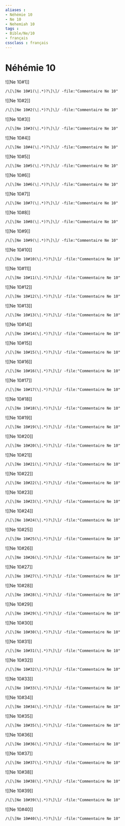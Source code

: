 ```yaml
---
aliases : 
- Néhémie 10
- Ne 10
- Nehemiah 10
tags : 
- Bible/Ne/10
- français
cssclass : français
---
```


# Néhémie 10

![[Ne 10#1]]

```query
/\[\[Ne 10#1(\|.*)?\]\]/ -file:"Commentaire Ne 10"
```

![[Ne 10#2]]

```query
/\[\[Ne 10#2(\|.*)?\]\]/ -file:"Commentaire Ne 10"
```

![[Ne 10#3]]

```query
/\[\[Ne 10#3(\|.*)?\]\]/ -file:"Commentaire Ne 10"
```

![[Ne 10#4]]

```query
/\[\[Ne 10#4(\|.*)?\]\]/ -file:"Commentaire Ne 10"
```

![[Ne 10#5]]

```query
/\[\[Ne 10#5(\|.*)?\]\]/ -file:"Commentaire Ne 10"
```

![[Ne 10#6]]

```query
/\[\[Ne 10#6(\|.*)?\]\]/ -file:"Commentaire Ne 10"
```

![[Ne 10#7]]

```query
/\[\[Ne 10#7(\|.*)?\]\]/ -file:"Commentaire Ne 10"
```

![[Ne 10#8]]

```query
/\[\[Ne 10#8(\|.*)?\]\]/ -file:"Commentaire Ne 10"
```

![[Ne 10#9]]

```query
/\[\[Ne 10#9(\|.*)?\]\]/ -file:"Commentaire Ne 10"
```

![[Ne 10#10]]

```query
/\[\[Ne 10#10(\|.*)?\]\]/ -file:"Commentaire Ne 10"
```

![[Ne 10#11]]

```query
/\[\[Ne 10#11(\|.*)?\]\]/ -file:"Commentaire Ne 10"
```

![[Ne 10#12]]

```query
/\[\[Ne 10#12(\|.*)?\]\]/ -file:"Commentaire Ne 10"
```

![[Ne 10#13]]

```query
/\[\[Ne 10#13(\|.*)?\]\]/ -file:"Commentaire Ne 10"
```

![[Ne 10#14]]

```query
/\[\[Ne 10#14(\|.*)?\]\]/ -file:"Commentaire Ne 10"
```

![[Ne 10#15]]

```query
/\[\[Ne 10#15(\|.*)?\]\]/ -file:"Commentaire Ne 10"
```

![[Ne 10#16]]

```query
/\[\[Ne 10#16(\|.*)?\]\]/ -file:"Commentaire Ne 10"
```

![[Ne 10#17]]

```query
/\[\[Ne 10#17(\|.*)?\]\]/ -file:"Commentaire Ne 10"
```

![[Ne 10#18]]

```query
/\[\[Ne 10#18(\|.*)?\]\]/ -file:"Commentaire Ne 10"
```

![[Ne 10#19]]

```query
/\[\[Ne 10#19(\|.*)?\]\]/ -file:"Commentaire Ne 10"
```

![[Ne 10#20]]

```query
/\[\[Ne 10#20(\|.*)?\]\]/ -file:"Commentaire Ne 10"
```

![[Ne 10#21]]

```query
/\[\[Ne 10#21(\|.*)?\]\]/ -file:"Commentaire Ne 10"
```

![[Ne 10#22]]

```query
/\[\[Ne 10#22(\|.*)?\]\]/ -file:"Commentaire Ne 10"
```

![[Ne 10#23]]

```query
/\[\[Ne 10#23(\|.*)?\]\]/ -file:"Commentaire Ne 10"
```

![[Ne 10#24]]

```query
/\[\[Ne 10#24(\|.*)?\]\]/ -file:"Commentaire Ne 10"
```

![[Ne 10#25]]

```query
/\[\[Ne 10#25(\|.*)?\]\]/ -file:"Commentaire Ne 10"
```

![[Ne 10#26]]

```query
/\[\[Ne 10#26(\|.*)?\]\]/ -file:"Commentaire Ne 10"
```

![[Ne 10#27]]

```query
/\[\[Ne 10#27(\|.*)?\]\]/ -file:"Commentaire Ne 10"
```

![[Ne 10#28]]

```query
/\[\[Ne 10#28(\|.*)?\]\]/ -file:"Commentaire Ne 10"
```

![[Ne 10#29]]

```query
/\[\[Ne 10#29(\|.*)?\]\]/ -file:"Commentaire Ne 10"
```

![[Ne 10#30]]

```query
/\[\[Ne 10#30(\|.*)?\]\]/ -file:"Commentaire Ne 10"
```

![[Ne 10#31]]

```query
/\[\[Ne 10#31(\|.*)?\]\]/ -file:"Commentaire Ne 10"
```

![[Ne 10#32]]

```query
/\[\[Ne 10#32(\|.*)?\]\]/ -file:"Commentaire Ne 10"
```

![[Ne 10#33]]

```query
/\[\[Ne 10#33(\|.*)?\]\]/ -file:"Commentaire Ne 10"
```

![[Ne 10#34]]

```query
/\[\[Ne 10#34(\|.*)?\]\]/ -file:"Commentaire Ne 10"
```

![[Ne 10#35]]

```query
/\[\[Ne 10#35(\|.*)?\]\]/ -file:"Commentaire Ne 10"
```

![[Ne 10#36]]

```query
/\[\[Ne 10#36(\|.*)?\]\]/ -file:"Commentaire Ne 10"
```

![[Ne 10#37]]

```query
/\[\[Ne 10#37(\|.*)?\]\]/ -file:"Commentaire Ne 10"
```

![[Ne 10#38]]

```query
/\[\[Ne 10#38(\|.*)?\]\]/ -file:"Commentaire Ne 10"
```

![[Ne 10#39]]

```query
/\[\[Ne 10#39(\|.*)?\]\]/ -file:"Commentaire Ne 10"
```

![[Ne 10#40]]

```query
/\[\[Ne 10#40(\|.*)?\]\]/ -file:"Commentaire Ne 10"
```

